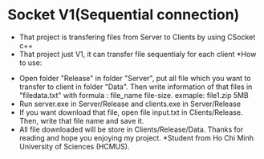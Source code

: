 # Socket V1(Sequential connection)
- That project is transfering files from Server to Clients by using CSocket c++
- That project just V1, it can transfer file sequentialy for each client
*How to use:
+ Open folder "Release" in folder "Server", put all file which you want to transfer to client in folder "Data". Then write information of that files in "filedata.txt" with formula : file_name file-size. exmaple: file1.zip 5MB
+ Run server.exe in Server/Release and clients.exe in Server/Release
+ If you want download that file, open file input.txt in Clients/Release. Then, write that file name and save it.
+ All file downloaded will be store in Clients/Release/Data.
Thanks for reading and hope you enjoying my project.
*Student from Ho Chi Minh University of Sciences (HCMUS).

